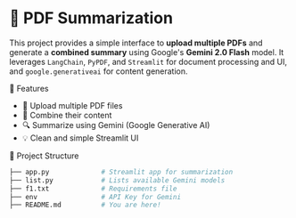 # 📄 PDF Summarization 

This project provides a simple interface to **upload multiple PDFs** and generate a **combined summary** using Google's **Gemini 2.0 Flash** model. It leverages `LangChain`, `PyPDF`, and `Streamlit` for document processing and UI, and `google.generativeai` for content generation.



🧠 Features

- 📂 Upload multiple PDF files
- 📑 Combine their content
- 🔍 Summarize using Gemini (Google Generative AI)
- 💡 Clean and simple Streamlit UI



📁 Project Structure

```bash
├── app.py             # Streamlit app for summarization
├── list.py            # Lists available Gemini models
├── f1.txt             # Requirements file
├── env                # API Key for Gemini
├── README.md          # You are here!
